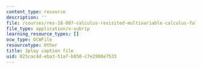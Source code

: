 ```yaml
---
content_type: resource
description: ''
file: /courses/res-18-007-calculus-revisited-multivariable-calculus-fall-2011/825cac4deba351a7b850c7e2980e7533_Brmq13Waa_Y.vtt
file_type: application/x-subrip
learning_resource_types: []
ocw_type: OCWFile
resourcetype: Other
title: 3play caption file
uid: 825cac4d-eba3-51a7-b850-c7e2980e7533
---
```

